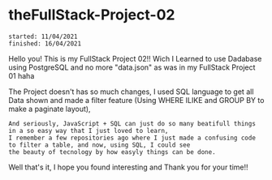 # theFullStack-Project-02

    started: 11/04/2021
    finished: 16/04/2021

Hello you! This is my FullStack Project 02!!
Wich I Learned to use Dadabase using PostgreSQL and no more "data.json" as was in my FullStack Project 01 haha

The Project doesn't has so much changes, I used SQL language to get all Data shown and made a filter feature
 (Using WHERE ILIKE  and GROUP BY to make a paginate layout), 

    And seriously, JavaScript + SQL can just do so many beatifull things in a so easy way that I just loved to learn,
    I remember a few repositories ago where I just made a confusing code to filter a table, and now, using SQL, I could see
    the beauty of tecnology by how easyly things can be done.


Well that's it, I hope you found interesting and Thank you for your time!!


